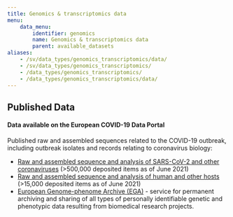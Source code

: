 ```yaml
---
title: Genomics & transcriptomics data
menu:
    data_menu:
        identifier: genomics
        name: Genomics & transcriptomics data
        parent: available_datasets
aliases:
    - /sv/data_types/genomics_transcriptomics/data/
    - /sv/data_types/genomics_transcriptomics/
    - /data_types/genomics_transcriptomics/
    - /data_types/genomics_transcriptomics/data/
---
```

## Published Data

#### Data available on the European COVID-19 Data Portal

Published raw and assembled sequences related to the COVID-19 outbreak, including outbreak isolates and records relating to coronavirus biology:

* [Raw and assembled sequence and analysis of SARS-CoV-2 and other coronaviruses](https://www.covid19dataportal.org/sequences?db=embl-covid19) (>500,000 deposited items as of June 2021)
* [Raw and assembled sequence and analysis of human and other hosts](https://www.covid19dataportal.org/host-sequences?db=hostSequences) (>15,000 deposited items as of June 2021)
* [European Genome-phenome Archive (EGA)](https://ega-archive.org/) - service for permanent archiving and sharing of all types of personally identifiable genetic and phenotypic data resulting from biomedical research projects.
